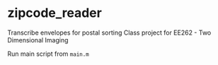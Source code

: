 # zipcode_reader
Transcribe envelopes for postal sorting
Class project for EE262 - Two Dimensional Imaging

Run main script from `main.m`
